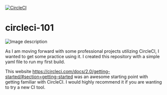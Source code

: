 [![CircleCI](https://circleci.com/gh/tmccoy14/circleci-101.svg?style=svg)](https://circleci.com/gh/tmccoy14/circleci-101)

# circleci-101

![Image description](https://content-static.upwork.com/blog/uploads/sites/3/2016/07/26070722/image1.png)

As I am moving forward with some professional projects utilizing CircleCI, I wanted to get some practice using it. I created this repository with a simple yaml file to run my first build.

This website https://circleci.com/docs/2.0/getting-started/#section=getting-started was an awesome starting point with getting familiar with CircleCI. I would highly recommend it if you are wanting to try a new CI tool.
